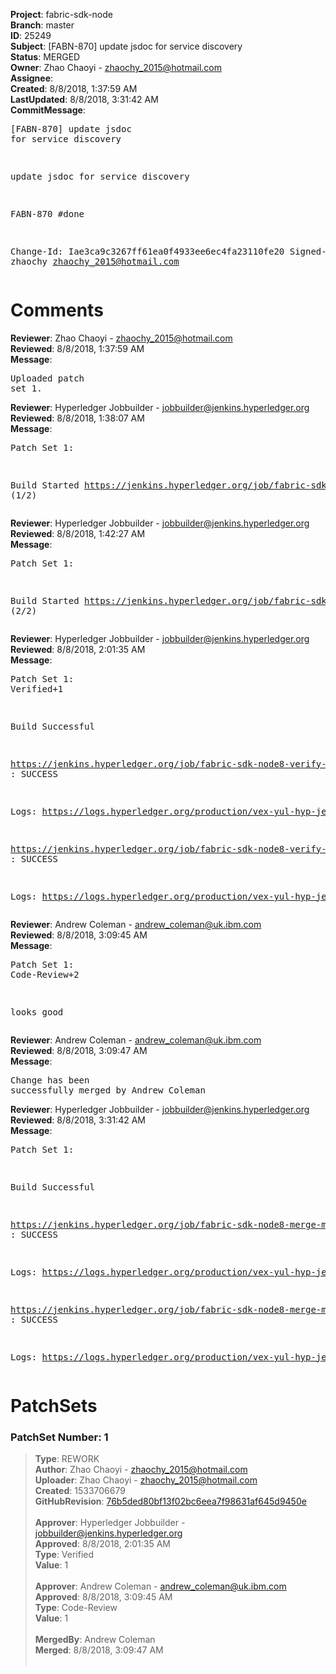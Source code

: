 <strong>Project</strong>: fabric-sdk-node<br><strong>Branch</strong>: master<br><strong>ID</strong>: 25249<br><strong>Subject</strong>: [FABN-870] update jsdoc for service discovery<br><strong>Status</strong>: MERGED<br><strong>Owner</strong>: Zhao Chaoyi - zhaochy_2015@hotmail.com<br><strong>Assignee</strong>:<br><strong>Created</strong>: 8/8/2018, 1:37:59 AM<br><strong>LastUpdated</strong>: 8/8/2018, 3:31:42 AM<br><strong>CommitMessage</strong>:<br><pre>[FABN-870] update jsdoc for service discovery

update jsdoc for service discovery

FABN-870 #done

Change-Id: Iae3ca9c3267ff61ea0f4933ee6ec4fa23110fe20
Signed-off-by: zhaochy <zhaochy_2015@hotmail.com>
</pre><h1>Comments</h1><strong>Reviewer</strong>: Zhao Chaoyi - zhaochy_2015@hotmail.com<br><strong>Reviewed</strong>: 8/8/2018, 1:37:59 AM<br><strong>Message</strong>: <pre>Uploaded patch set 1.</pre><strong>Reviewer</strong>: Hyperledger Jobbuilder - jobbuilder@jenkins.hyperledger.org<br><strong>Reviewed</strong>: 8/8/2018, 1:38:07 AM<br><strong>Message</strong>: <pre>Patch Set 1:

Build Started https://jenkins.hyperledger.org/job/fabric-sdk-node8-verify-master-s390x/301/ (1/2)</pre><strong>Reviewer</strong>: Hyperledger Jobbuilder - jobbuilder@jenkins.hyperledger.org<br><strong>Reviewed</strong>: 8/8/2018, 1:42:27 AM<br><strong>Message</strong>: <pre>Patch Set 1:

Build Started https://jenkins.hyperledger.org/job/fabric-sdk-node8-verify-master-x86_64/305/ (2/2)</pre><strong>Reviewer</strong>: Hyperledger Jobbuilder - jobbuilder@jenkins.hyperledger.org<br><strong>Reviewed</strong>: 8/8/2018, 2:01:35 AM<br><strong>Message</strong>: <pre>Patch Set 1: Verified+1

Build Successful 

https://jenkins.hyperledger.org/job/fabric-sdk-node8-verify-master-x86_64/305/ : SUCCESS

Logs: https://logs.hyperledger.org/production/vex-yul-hyp-jenkins-3/fabric-sdk-node8-verify-master-x86_64/305

https://jenkins.hyperledger.org/job/fabric-sdk-node8-verify-master-s390x/301/ : SUCCESS

Logs: https://logs.hyperledger.org/production/vex-yul-hyp-jenkins-3/fabric-sdk-node8-verify-master-s390x/301</pre><strong>Reviewer</strong>: Andrew Coleman - andrew_coleman@uk.ibm.com<br><strong>Reviewed</strong>: 8/8/2018, 3:09:45 AM<br><strong>Message</strong>: <pre>Patch Set 1: Code-Review+2

looks good</pre><strong>Reviewer</strong>: Andrew Coleman - andrew_coleman@uk.ibm.com<br><strong>Reviewed</strong>: 8/8/2018, 3:09:47 AM<br><strong>Message</strong>: <pre>Change has been successfully merged by Andrew Coleman</pre><strong>Reviewer</strong>: Hyperledger Jobbuilder - jobbuilder@jenkins.hyperledger.org<br><strong>Reviewed</strong>: 8/8/2018, 3:31:42 AM<br><strong>Message</strong>: <pre>Patch Set 1:

Build Successful 

https://jenkins.hyperledger.org/job/fabric-sdk-node8-merge-master-s390x/80/ : SUCCESS

Logs: https://logs.hyperledger.org/production/vex-yul-hyp-jenkins-3/fabric-sdk-node8-merge-master-s390x/80

https://jenkins.hyperledger.org/job/fabric-sdk-node8-merge-master-x86_64/80/ : SUCCESS

Logs: https://logs.hyperledger.org/production/vex-yul-hyp-jenkins-3/fabric-sdk-node8-merge-master-x86_64/80</pre><h1>PatchSets</h1><h3>PatchSet Number: 1</h3><blockquote><strong>Type</strong>: REWORK<br><strong>Author</strong>: Zhao Chaoyi - zhaochy_2015@hotmail.com<br><strong>Uploader</strong>: Zhao Chaoyi - zhaochy_2015@hotmail.com<br><strong>Created</strong>: 1533706679<br><strong>GitHubRevision</strong>: [76b5ded80bf13f02bc6eea7f98631af645d9450e](https://github.com/hyperledger/fabric-sdk-node/commit/76b5ded80bf13f02bc6eea7f98631af645d9450e)<br><br><strong>Approver</strong>: Hyperledger Jobbuilder - jobbuilder@jenkins.hyperledger.org<br><strong>Approved</strong>: 8/8/2018, 2:01:35 AM<br><strong>Type</strong>: Verified<br><strong>Value</strong>: 1<br><br><strong>Approver</strong>: Andrew Coleman - andrew_coleman@uk.ibm.com<br><strong>Approved</strong>: 8/8/2018, 3:09:45 AM<br><strong>Type</strong>: Code-Review<br><strong>Value</strong>: 1<br><br><strong>MergedBy</strong>: Andrew Coleman<br><strong>Merged</strong>: 8/8/2018, 3:09:47 AM<br><br></blockquote>